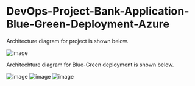 # DevOps-Project-Bank-Application-Blue-Green-Deployment-Azure

Architecture diagram for project is shown below. 

![image](https://github.com/user-attachments/assets/34d58f91-bd2f-4b07-8b88-b28d3e8c2d43)

Architechture diagram for Blue-Green deployment is shown below.

![image](https://github.com/user-attachments/assets/7794d670-bff9-4a4a-91a0-2b10135e5e00)
![image](https://github.com/user-attachments/assets/dd814476-2663-4913-afc4-77fb6e562a72)
![image](https://github.com/user-attachments/assets/6710230d-d7a6-49e6-88bf-75d5ca39fd9b)
